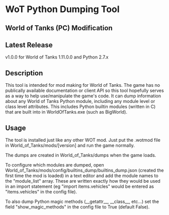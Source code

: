 # WoT Python Dumping Tool
## World of Tanks (PC) Modification
## Latest Release
v1.0.0 for World of Tanks 1.11.0.0 and Python 2.7.x

## Description
This tool is intended for mod making for World of Tanks. The game has no publically available documentation or client API so this tool hopefully serves as a way to help use/manipulate the game's code. It can dump information about any World of Tanks Python module, including any module level or class level attributes. This includes Python builtin modules (written in C) that are built into in WorldOfTanks.exe (such as BigWorld).

## Usage
The tool is installed just like any other WOT mod. Just put the .wotmod file in World_of_Tanks/mods/[version] and run the game normally.

The dumps are created in World_of_Tanks/dumps when the game loads.

To configure which modules are dumped, open World_of_Tanks/mods/config/builtins_dump/builtins_dump.json (created the first time the mod is loaded) in a text editor and add the module names to the "module_list" array. These are written exactly how they would be used in an import statement (eg "import items.vehicles" would be entered as "items.vehicles" in the config file).

To also dump Python magic methods (\_\_getattr\_\_, \_\_class\_\_, etc...) set the field "show_magic_methods" in the config file to True (default False).
